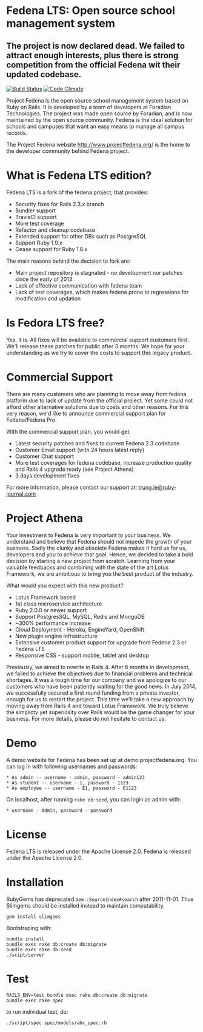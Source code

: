 # Fedena LTS: Open source school management system

## The project is now declared dead. We failed to attract enough interests, plus there is strong competition from the official Fedena wit their updated codebase. 

[![Build Status](https://travis-ci.org/ruby-journal/fedena_lts.png?branch=master)](https://travis-ci.org/ruby-journal/fedena_lts)
[![Code Climate](https://codeclimate.com/github/ruby-journal/fedena_lts.png)](https://codeclimate.com/github/joneslee85/fedena_lts)

Project Fedena is the open source school management system based on Ruby on Rails. It is developed by a team of developers at Foradian Technologies.
The project was made open source by Foradian, and is now maintained by the open source community. Fedena is the ideal solution for schools and campuses that want an easy means to manage all campus records.

The Project Fedena website http://www.projectfedena.org/ is the home to the developer community behind Fedena project.

# What is Fedena LTS edition?

Fedena LTS is a fork of the fedena project, that provides:

* Security fixes for Rails 2.3.x branch
* Bundler support
* TravisCI support
* More test coverage
* Refactor and cleanup codebase
* Extended support for other DBs such as PostgreSQL
* Support Ruby 1.9.x
* Cease support for Ruby 1.8.x

The main reasons behind the decision to fork are:

* Main project repository is stagnated - no development nor patches since the early of 2013
* Lack of effective communication with fedena team
* Lack of test coverages, which makes fedena prone to regressions for modification and updation

# Is Fedora LTS free?

Yes, it is. All fixes will be available to commercial support customers first. We'll release these
patches for public after 3 months. We hope for your understanding as we try to cover the costs
to support this legacy product.

# Commercial Support

There are many customers who are planning to move away from fedena platform due to lack of update from the official project. Yet some could
not afford other alternative solutions due to costs and other reasons. For this very reason, we'd like to announce commercial support plan for Fedena/Fedena Pro.

With the commercial support plan, you would get:

* Latest security patches and fixes to current Fedena 2.3 codebase
* Customer Email support (with 24 hours latest reply)
* Customer Chat support
* More test coverages for fedena codebase, increase production quality and Rails 4 upgrade ready (see Project Athena)
* 3 days development fixes

For more information, please contact our support at: trung.le@ruby-journal.com

# Project Athena

Your investment to Fedena is very important to your business. We understand and believe that Fedena should not impede the growth of your business. Sadly the clunky and obsolete Fedena makes it hard us for us, developers and you to achieve that goal. Hence, we decided to take a bold decision by starting a new project from scratch. Learning from your valuable feedbacks and combining with the state of the art Lotus Framework, we are ambitious to bring you the best product of the industry.

What would you expect with this new product?

* Lotus Framework based
* 1st class microservice architecture
* Ruby 2.0.0 or newer support
* Support PostgresSQL, MySQL, Redis and MongoDB
* ~300% performance increase
* Cloud Deployment - Heroku, EngineYard, OpenShift
* New plugin engine infrastructure
* Extensive customer product support for upgrade from Fedena 2.3 or Fedena LTS
* Responsive CSS - support mobile, tablet and desktop

Previously, we aimed to rewrite in Rails 4. After 6 months in development, we failed to achieve the objectives due to financial problems and technical shortages. It was a tough time for our company and we apologize to our customers who have been patiently waiting for the good news. In July 2014, we successfully secured a first round funding from a private investor, enough for us to restart the project. This time we'll take a new approach by moving away from Rails 4 and toward Lotus Framework. We truly believe the simplicty yet superiosity over Rails would be the game changer for your business. For more details, please do not hesitate to contact us.

# Demo
A demo website for Fedena has been set up at demo.projectfedena.org. You can log in with following usernames and passwords:

    * As admin -- username - admin, password - admin123
    * As student -- username - 1, password - 1123
    * As employee -- username - E1, password - E1123

On localhost, after running ```rake db:seed```, you can login as admin with:

    * username - Admin, password - password

# License

Fedena LTS is released under the Apache License 2.0.
Fedena is released under the Apache License 2.0.

# Installation

RubyGems has deprecated `Gem::SourceIndex#search` after 2011-11-01. Thus Slimgems should be installed instead to maintain compatability.

```
gem install slimgems
```

Bootstraping with:

```
bundle install
bundle exec rake db:create db:migrate
bundle exec rake db:seed
./scipt/server
```

# Test

```
RAILS_ENV=test bundle exec rake db:create db:migrate
bundle exec rake spec
```

to run individual test, do:

```
./script/spec spec/models/abc_spec.rb
```

